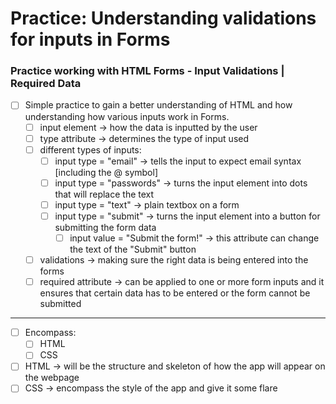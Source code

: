 # Practice: Understanding validations for inputs in Forms

### Practice working with HTML Forms - Input Validations | Required Data

-   [ ] Simple practice to gain a better understanding of HTML and how understanding how various inputs work in Forms.
    -   [ ] input element -> how the data is inputted by the user
    -   [ ] type attribute -> determines the type of input used
    -   [ ] different types of inputs:
        -   [ ] input type = "email" -> tells the input to expect email syntax [including the @ symbol]
        -   [ ] input type = "passwords" -> turns the input element into dots that will replace the text
        -   [ ] input type = "text" -> plain textbox on a form
        -   [ ] input type = "submit" -> turns the input element into a button for submitting the form data
            -   [ ] input value = "Submit the form!" -> this attribute can change the text of the "Submit" button
    -   [ ] validations -> making sure the right data is being entered into the forms
    -   [ ] required attribute -> can be applied to one or more form inputs and it ensures that certain data has to be entered or the form cannot be submitted

---

-   [ ] Encompass:
    -   [ ] HTML
    -   [ ] CSS
-   [ ] HTML → will be the structure and skeleton of how the app will appear on the webpage
-   [ ] CSS -> encompass the style of the app and give it some flare